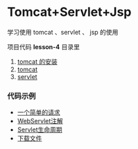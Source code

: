 # Tomcat+Servlet+Jsp

学习使用 tomcat 、servlet 、 jsp 的使用

项目代码 **lesson-4** 目录里

1. [tomcat 的安装](./1.install-tomcat.md)
2. [tomcat](./2.tomcat.md)
3. [servlet](./3.servlet.md)


### 代码示例
- [一个简单的请求](../../lesson-4/src/HelloWorld.java)
- [WebServlet注解](../../lesson-4/src/ServletAnnotation.java)
- [Servlet生命周期](../../lesson-4/src/ServletLife.java)
- [下载文件](../../lesson-4/src/DownloadFile.java)
